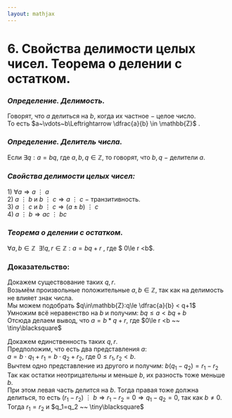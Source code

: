 ```yaml
---  
layout: mathjax  
---  
```

  
# 6. Свойства делимости целых чисел. Теорема о делении с остатком.  
  
### *Определение. Делимость.*  
Говорят, что $a$ делиться на $b$, когда их частное $-$ целое число.  
То есть $a~\vdots~b\Leftrightarrow \dfrac{a}{b} \in \mathbb{Z}$ .  
  
### *Определение. Делитель числа.*  
Если $\exists q:a=bq$, где $a, b, q \in \mathbb{Z}$, то говорят, что $b,q~-~$делители $a$.  
  
### *Свойства делимости целых чисел:*  
$1)~\forall a \Rightarrow a~\vdots~a$  
$2)$ $a~\vdots~b$ и $b~\vdots~c\Rightarrow a~\vdots~c~-~$транзитивность.  
$3)$ $a~\vdots~c$ и $b~\vdots~c\Rightarrow(a\pm b)~\vdots~c$  
$4)~a~\vdots~b\Rightarrow ac~\vdots~bc$  
  
### *Теорема о делении с остатком.*  
$\forall a, b\in \mathbb{Z} ~~ \exists!q, r \in \mathbb{Z}:a=bq + r$  , где $ 0\le r <b$.  
  
### Доказательство:  
Докажем существование таких $q,r$.  
Возьмём произвольные положительные $a,b\in \mathbb{Z}$, так как на делимость не влияет знак числа.  
Мы можем подобрать $q\in\mathbb{Z}:q\le \dfrac{a}{b} < q+1$  
Умножим всё неравенство на $b$ и получим: $bq\le a < bq+b$  
Отсюда делаем вывод, что $a = b *q+r$, где $0\le r <b ~~ \tiny\blacksquare$  
  
Докажем единственность таких $q,r$.  
Предположим, что есть два представления $a$:  
$a=b\cdot q_1+r_1=b\cdot q_2 + r_2$, где $0\le r_1, r_2<b$.  
Вычтем одно представление из другого и получим: $b(q_1-q_2)=r_1-r_2$  
Так как остатки неотрицательны и меньше $b$, их разность тоже меньше $b$.  
При этом левая часть делится на $b$. Тогда правая тоже должна делиться, то есть $(r_1-r_2)~\vdots~ b\Rightarrow r_1-r_2=0\Rightarrow q_1-q_2=0$, так как $b\ne0$.  
Тогда $r_1=r_2$ и $q_1=q_2 ~~ \tiny\blacksquare$  
